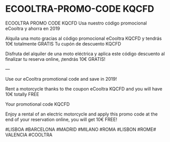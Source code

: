 # ECOOLTRA-PROMO-CODE KQCFD
ECOOLTRA PROMO CODE KQCFD
Usa nuestro código promocional eCooltra y ahorra en 2019

Alquila una moto gracias al código promocional eCooltra KQCFD y tendrás 10€ totalmente GRATIS Tu cupón de descuento KQCFD 

Disfruta del alquiler de una moto eléctrica y aplica este código descuento al finalizar tu reserva online, ¡tendrás 10€ GRATIS!

—



Use our eCooltra promotional code and save in 2019!

Rent a motorcycle thanks to the coupon eCooltra KQCFD and you will have 10€ totally FREE

Your promotional code KQCFD

Enjoy a rental of an electric motorcycle and apply this promo code at the end of your reservation online, you will get 10€ FREE!

#LISBOA #BARCELONA #MADRID #MILANO #ROMA #LISBON #ROME# VALENCIA #COOLTRA
